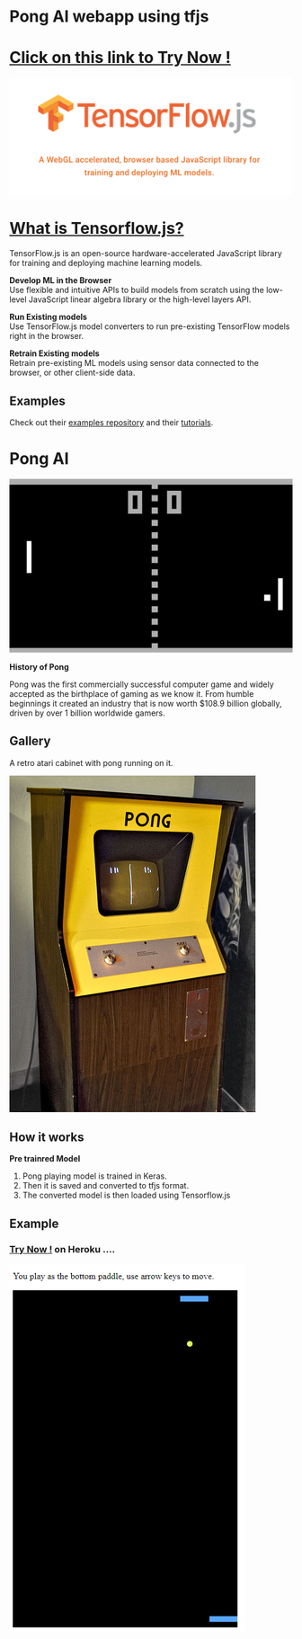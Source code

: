 # Pong AI webapp using tfjs
# [Click on this link to Try Now !](https://pong-tfjs.herokuapp.com/ "Pong AI webapp using tfjs")

![Alt text](tfjs.png?raw=true "tfjs banner")

# [What is Tensorflow.js?](https://www.tensorflow.org/js) 

TensorFlow.js is an open-source hardware-accelerated JavaScript library for
training and deploying machine learning models.

**Develop ML in the Browser** <br/>
Use flexible and intuitive APIs to build models from scratch using the low-level
JavaScript linear algebra library or the high-level layers API.

**Run Existing models** <br/>
Use TensorFlow.js model converters to run pre-existing TensorFlow models right
in the browser.

**Retrain Existing models** <br/>
Retrain pre-existing ML models using sensor data connected to the browser, or
other client-side data.

## Examples

Check out their
[examples repository](https://github.com/tensorflow/tfjs-examples)
and their [tutorials](https://js.tensorflow.org/tutorials/).

# Pong AI

![Alt text](Pong.png?raw=true "Screenshot")

**History of Pong**<br>

 Pong was the first commercially successful computer game and widely accepted as the birthplace of gaming as we know it. From humble beginnings it created an industry that is now worth $108.9 billion globally, driven by over 1 billion worldwide gamers.

## Gallery
A retro atari cabinet with pong running on it.<br>

![Alt text](atari.jpg?raw=true "Screenshot")



## How it works

**Pre trainred Model**<br>
1. Pong playing model is trained in Keras.
1. Then it is saved and converted to tfjs format.
1. The converted model is then loaded using Tensorflow.js

## Example

### [Try Now !](https://pong-tfjs.herokuapp.com/ "Pong AI webapp using tfjs") on  Heroku ....

![Alt text](0.png?raw=true "Screenshot")



